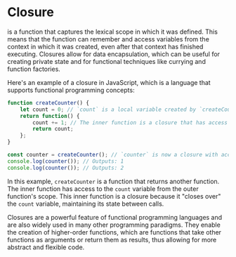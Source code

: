 # Closure 
is a function that captures the lexical scope in which it was defined. This means that the function can remember and access variables from the context in which it was created, even after that context has finished executing. Closures allow for data encapsulation, which can be useful for creating private state and for functional techniques like currying and function factories.

Here's an example of a closure in JavaScript, which is a language that supports functional programming concepts:

```javascript
function createCounter() {
    let count = 0; // `count` is a local variable created by `createCounter`
    return function() {
        count += 1; // The inner function is a closure that has access to `count`
        return count;
    };
}

const counter = createCounter(); // `counter` is now a closure with access to `count`
console.log(counter()); // Outputs: 1
console.log(counter()); // Outputs: 2
```

In this example, `createCounter` is a function that returns another function. The inner function has access to the `count` variable from the outer function's scope. This inner function is a closure because it "closes over" the `count` variable, maintaining its state between calls.

Closures are a powerful feature of functional programming languages and are also widely used in many other programming paradigms. They enable the creation of higher-order functions, which are functions that take other functions as arguments or return them as results, thus allowing for more abstract and flexible code.